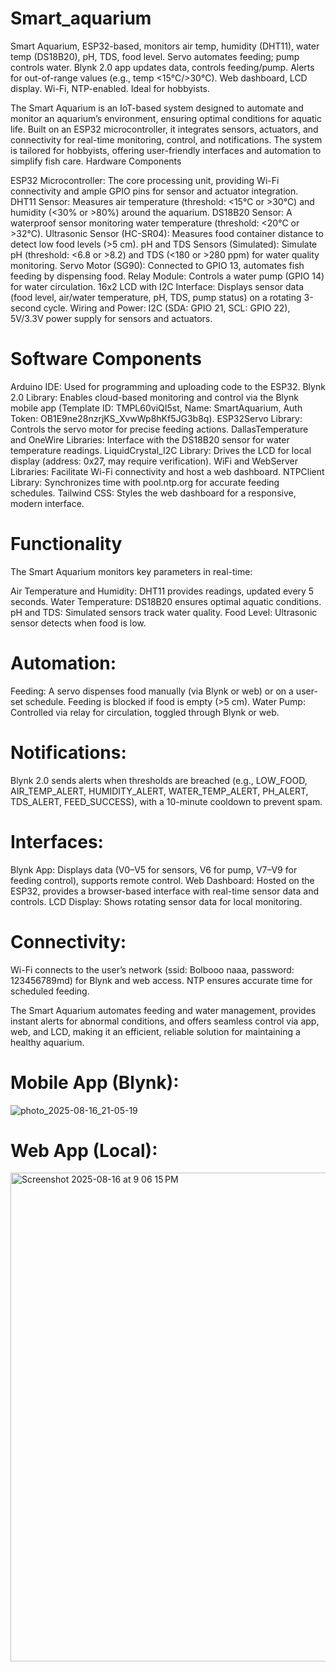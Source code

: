 # Smart_aquarium
Smart Aquarium, ESP32-based, monitors air temp, humidity (DHT11), water temp (DS18B20), pH, TDS, food level. Servo automates feeding; pump controls water. Blynk 2.0 app updates data, controls feeding/pump. Alerts for out-of-range values (e.g., temp &lt;15°C/>30°C). Web dashboard, LCD display. Wi-Fi, NTP-enabled. Ideal for hobbyists.


The Smart Aquarium is an IoT-based system designed to automate and monitor an aquarium’s environment, ensuring optimal conditions for aquatic life. Built on an ESP32 microcontroller, it integrates sensors, actuators, and connectivity for real-time monitoring, control, and notifications. The system is tailored for hobbyists, offering user-friendly interfaces and automation to simplify fish care.
Hardware Components

ESP32 Microcontroller: The core processing unit, providing Wi-Fi connectivity and ample GPIO pins for sensor and actuator integration.
DHT11 Sensor: Measures air temperature (threshold: <15°C or >30°C) and humidity (<30% or >80%) around the aquarium.
DS18B20 Sensor: A waterproof sensor monitoring water temperature (threshold: <20°C or >32°C).
Ultrasonic Sensor (HC-SR04): Measures food container distance to detect low food levels (>5 cm).
pH and TDS Sensors (Simulated): Simulate pH (threshold: <6.8 or >8.2) and TDS (<180 or >280 ppm) for water quality monitoring.
Servo Motor (SG90): Connected to GPIO 13, automates fish feeding by dispensing food.
Relay Module: Controls a water pump (GPIO 14) for water circulation.
16x2 LCD with I2C Interface: Displays sensor data (food level, air/water temperature, pH, TDS, pump status) on a rotating 3-second cycle.
Wiring and Power: I2C (SDA: GPIO 21, SCL: GPIO 22), 5V/3.3V power supply for sensors and actuators.

# Software Components

Arduino IDE: Used for programming and uploading code to the ESP32.
Blynk 2.0 Library: Enables cloud-based monitoring and control via the Blynk mobile app (Template ID: TMPL60viQI5st, Name: SmartAquarium, Auth Token: OB1E9ne28nzrjKS_XvwWp8hKf5JG3b8q).
ESP32Servo Library: Controls the servo motor for precise feeding actions.
DallasTemperature and OneWire Libraries: Interface with the DS18B20 sensor for water temperature readings.
LiquidCrystal_I2C Library: Drives the LCD for local display (address: 0x27, may require verification).
WiFi and WebServer Libraries: Facilitate Wi-Fi connectivity and host a web dashboard.
NTPClient Library: Synchronizes time with pool.ntp.org for accurate feeding schedules.
Tailwind CSS: Styles the web dashboard for a responsive, modern interface.

# Functionality
The Smart Aquarium monitors key parameters in real-time:

Air Temperature and Humidity: DHT11 provides readings, updated every 5 seconds.
Water Temperature: DS18B20 ensures optimal aquatic conditions.
pH and TDS: Simulated sensors track water quality.
Food Level: Ultrasonic sensor detects when food is low.

# Automation:

Feeding: A servo dispenses food manually (via Blynk or web) or on a user-set schedule. Feeding is blocked if food is empty (>5 cm).
Water Pump: Controlled via relay for circulation, toggled through Blynk or web.

# Notifications:

Blynk 2.0 sends alerts when thresholds are breached (e.g., LOW_FOOD, AIR_TEMP_ALERT, HUMIDITY_ALERT, WATER_TEMP_ALERT, PH_ALERT, TDS_ALERT, FEED_SUCCESS), with a 10-minute cooldown to prevent spam.

# Interfaces:

Blynk App: Displays data (V0–V5 for sensors, V6 for pump, V7–V9 for feeding control), supports remote control.
Web Dashboard: Hosted on the ESP32, provides a browser-based interface with real-time sensor data and controls.
LCD Display: Shows rotating sensor data for local monitoring.

# Connectivity:

Wi-Fi connects to the user’s network (ssid: Bolbooo naaa, password: 123456789md) for Blynk and web access.
NTP ensures accurate time for scheduled feeding.

The Smart Aquarium automates feeding and water management, provides instant alerts for abnormal conditions, and offers seamless control via app, web, and LCD, making it an efficient, reliable solution for maintaining a healthy aquarium.

# Mobile App (Blynk):

![photo_2025-08-16_21-05-19](https://github.com/user-attachments/assets/25472491-80bd-4a0f-895b-86f9d99360a7)

# Web App (Local):

<img width="1440" height="782" alt="Screenshot 2025-08-16 at 9 06 15 PM" src="https://github.com/user-attachments/assets/e351705f-9672-4a46-818c-f4856aba3543" />
